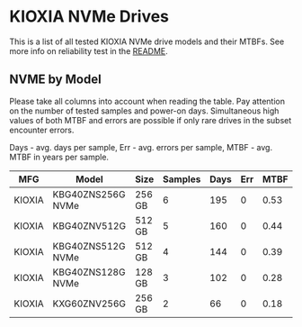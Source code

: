 KIOXIA NVMe Drives
==================

This is a list of all tested KIOXIA NVMe drive models and their MTBFs. See more
info on reliability test in the [README](https://github.com/bsdhw/SMART).

NVME by Model
------------

Please take all columns into account when reading the table. Pay attention on the
number of tested samples and power-on days. Simultaneous high values of both MTBF
and errors are possible if only rare drives in the subset encounter errors.

Days - avg. days per sample,
Err  - avg. errors per sample,
MTBF - avg. MTBF in years per sample.

| MFG       | Model              | Size   | Samples | Days  | Err   | MTBF |
|-----------|--------------------|--------|---------|-------|-------|------|
| KIOXIA    | KBG40ZNS256G NVMe  | 256 GB | 6       | 195   | 0     | 0.53   |
| KIOXIA    | KBG40ZNV512G       | 512 GB | 5       | 160   | 0     | 0.44   |
| KIOXIA    | KBG40ZNS512G NVMe  | 512 GB | 4       | 144   | 0     | 0.39   |
| KIOXIA    | KBG40ZNS128G NVMe  | 128 GB | 3       | 102   | 0     | 0.28   |
| KIOXIA    | KXG60ZNV256G       | 256 GB | 2       | 66    | 0     | 0.18   |
